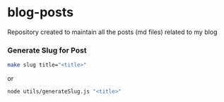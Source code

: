 # blog-posts

Repository created to maintain all the posts (md files) related to my blog

### Generate Slug for Post

```bash
make slug title="<title>" 
```

or 

```bash
node utils/generateSlug.js "<title>"
```
